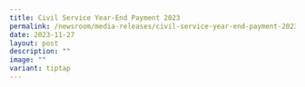 ```yaml
---
title: Civil Service Year‑End Payment 2023
permalink: /newsroom/media-releases/civil-service-year-end-payment-2023/
date: 2023-11-27
layout: post
description: ""
image: ""
variant: tiptap
---
```

